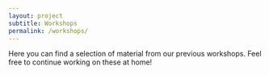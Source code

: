 ```yaml
---
layout: project
subtitle: Workshops
permalink: /workshops/
---
```


Here you can find a selection of material from our previous workshops.  Feel free to continue working on these at home!

